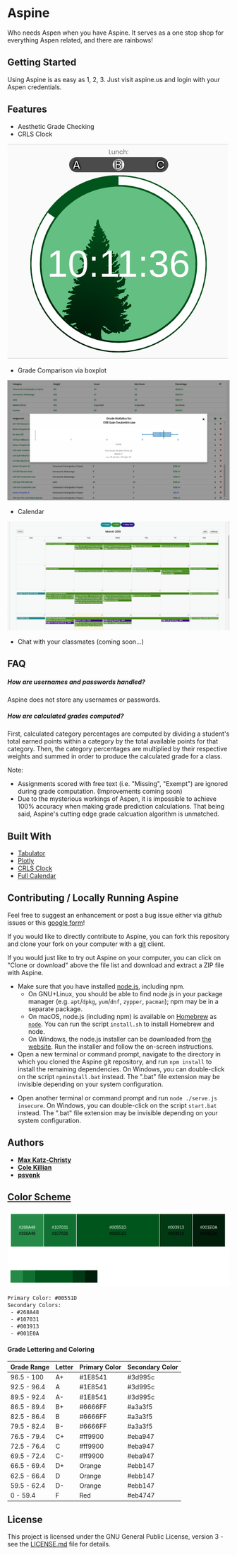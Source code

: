 # Aspine

Who needs Aspen when you have Aspine. It serves as a one stop shop for everything Aspen related, and there are rainbows!

## Getting Started

Using Aspine is as easy as 1, 2, 3. Just visit aspine.us and login with your Aspen credentials.

## Features

* Aesthetic Grade Checking
* CRLS Clock

![CRLS Clock Image](images/crls_clock.png)

* Grade Comparison via boxplot

![Example Boxplot Image](images/boxplot.png)

* Calendar

![Example Calendar Image](images/calendar.png)

* Chat with your classmates (coming soon...)

## FAQ

##### How are usernames and passwords handled?

Aspine does not store any usernames or passwords.

##### How are calculated grades computed?

First, calculated category percentages are computed by dividing a student's total earned points within a category by the total available points for that category. Then, the category percentages are multiplied by their respective weights and summed in order to produce the calculated grade for a class.

Note:
* Assignments scored with free text (i.e. "Missing", "Exempt") are ignored during grade computation. (Improvements coming soon)
* Due to the mysterious workings of Aspen, it is impossible to achieve 100% accuracy when making grade prediction calculations. That being said, Aspine's cutting edge grade calcuation algorithm is unmatched.


## Built With
* [Tabulator](https://github.com/olifolkerd/tabulator)
* [Plotly](https://plot.ly/javascript/)
* [CRLS Clock](https://github.com/CRLSCSClub/CRLSTime)
* [Full Calendar](https://fullcalendar.io/)

## Contributing / Locally Running Aspine

Feel free to suggest an enhancement or post a bug issue either via github issues or this [google form](https://goo.gl/forms/PYQDtzkp0vHJbFLz2)!

If you would like to directly contribute to Aspine, you can fork this repository and clone your fork on your computer with a [git](https://git-scm.com/) client.

If you would just like to try out Aspine on your computer, you can click on "Clone or download" above the file list and download and extract a ZIP file with Aspine.

<!--If you use Windows, you can just right-click on the file "install1.bat" and click "Run as administrator" to begin the process. If you have already done this, double-click on the file "npminstall.bat". The ".bat" file extension may be invisible depending on your system configuration.-->

* Make sure that you have installed [node.js](https://nodejs.org/), including npm.<!--, and [redis](https://redis.io/).-->
  * On GNU+Linux, you should be able to find node.js<!--both of these--> in your package manager (e.g. `apt`/`dpkg`, `yum`/`dnf`, `zypper`, `pacman`); npm may be in a separate package<!-- from node.js-->.
  * On macOS, node.js (including npm)<!-- and redis are--> is available on [Homebrew](https://brew.sh/) as [`node`](https://formulae.brew.sh/formula/node)<!-- and [`redis`](https://formulae.brew.sh/formula/redis) respectively-->. You can run the script `install.sh` to install Homebrew and node.
  * On Windows, the node.js installer can be downloaded from [the website](https://nodejs.org/). Run the installer and follow the on-screen instructions.
* Open a new terminal or command prompt, navigate to the directory in which you cloned the Aspine git repository, and run `npm install` to install the remaining dependencies. On Windows, you can double-click on the script `npminstall.bat` instead. The ".bat" file extension may be invisible depending on your system configuration.
<!--* Open another terminal or command prompt, navigate to that same directory, and run `redis-server redis.conf`.-->
* Open another terminal or command prompt and run `node ./serve.js insecure`<!--, or `node ./serve.js insecure fake` to use the `sample.json` file instead of pulling from Aspen (for faster testing)-->. On Windows, you can double-click on the script `start.bat` instead. The ".bat" file extension may be invisible depending on your system configuration.

## Authors

* [**Max Katz-Christy**](https://github.com/maxtkc)
* [**Cole Killian**](https://github.com/ruborcalor)
* [**psvenk**](https://github.com/psvenk)


## [Color Scheme](http://paletton.com/#uid=12W0u0kw0e-n8nFrjj8Hz9QS55d)

![Color Palette](images/color_palette.png)

```
Primary Color: #00551D
Secondary Colors:
 - #268A48
 - #107031
 - #003913
 - #001E0A
```

#### Grade Lettering and Coloring

| Grade Range   | Letter        | Primary Color | Secondary Color |
| :-----------  |:--------------|:------        |:------          |
| 96.5 - 100    | A+            |#1E8541        |#3d995c          |
| 92.5 - 96.4   | A             |#1E8541        |#3d995c          |
| 89.5 - 92.4   | A-            |#1E8541        |#3d995c          |
| 86.5 - 89.4   | B+            |#6666FF        |#a3a3f5          |
| 82.5 - 86.4   | B             |#6666FF        |#a3a3f5          |
| 79.5 - 82.4   | B-            |#6666FF        |#a3a3f5          |
| 76.5 - 79.4   | C+            |#ff9900        |#eba947          |
| 72.5 - 76.4   | C             |#ff9900        |#eba947          |
| 69.5 - 72.4   | C-            |#ff9900        |#eba947          |
| 66.5 - 69.4   | D+            |Orange         |#ebb147          |
| 62.5 - 66.4   | D             |Orange         |#ebb147          |
| 59.5 - 62.4   | D-            |Orange         |#ebb147          |
| 0    - 59.4   | F             |Red            |#eb4747          |



## License

This project is licensed under the GNU General Public License, version 3 - see the [LICENSE.md](LICENSE.md) file for details.
